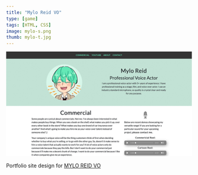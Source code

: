 ```yaml
---
title: "Mylo Reid VO"
type: [game]
tags: [HTML, CSS]
image: mylo-s.png
thumb: mylo-t.jpg
---
```


[![Screenshot](/assets/img/home/mylo.jpg)](http://myloreid.com/)

Portfolio site design for [MYLO REID VO](http://myloreid.com/)